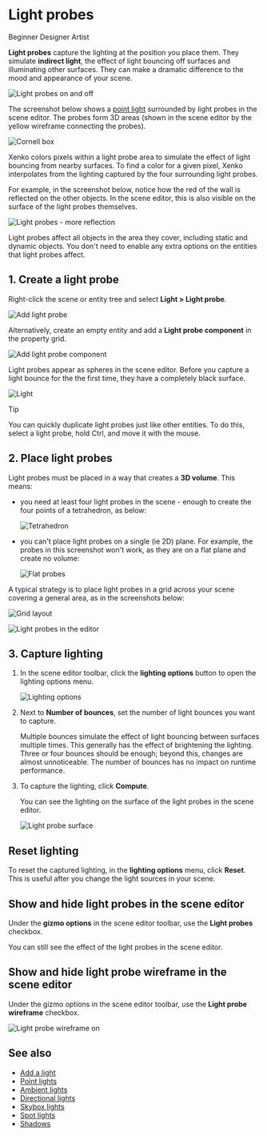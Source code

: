 # Light probes

<span class="label label-doc-level">Beginner</span>
<span class="label label-doc-audience">Designer</span>
<span class="label label-doc-audience">Artist</span>

**Light probes** capture the lighting at the position you place them. They simulate **indirect light**, the effect of light bouncing off surfaces and illuminating other surfaces. They can make a dramatic difference to the mood and appearance of your scene.

![Light probes on and off](media/light-probes-on-and-off.jpg)

The screenshot below shows a [point light](point-lights.md) surrounded by light probes in the scene editor. The probes form 3D areas (shown in the scene editor by the yellow wireframe connecting the probes).

![Cornell box](media/light-probes-cornell.png)

Xenko colors pixels within a light probe area to simulate the effect of light bouncing from nearby surfaces. To find a color for a given pixel, Xenko interpolates from the lighting captured by the four surrounding light probes.

For example, in the screenshot below, notice how the red of the wall is reflected on the other objects. In the scene editor, this is also visible on the surface of the light probes themselves.

![Light probes - more reflection](media/light-probes-illumination.png)

Light probes affect all objects in the area they cover, including static and dynamic objects. You don't need to enable any extra options on the entities that light probes affect.

## 1. Create a light probe

Right-click the scene or entity tree and select **Light > Light probe**.

![Add light probe](media/add-light-probe.png)

Alternatively, create an empty entity and add a **Light probe component** in the property grid.

![Add light probe component](media/add-light-probe-component.png)

Light probes appear as spheres in the scene editor. Before you capture a light bounce for the the first time, they have a completely black surface.

![Light](media/light-probes-black.jpg)

>[!Tip]
>You can quickly duplicate light probes just like other entities. To do this, select a light probe, hold Ctrl, and move it with the mouse.

## 2. Place light probes

Light probes must be placed in a way that creates a **3D volume**. This means:

* you need at least four light probes in the scene - enough to create the four points of a tetrahedron, as below:

    ![Tetrahedron](media/light-probes-tetrahedron.png)

* you can't place light probes on a single (ie 2D) plane. For example, the probes in this screenshot won't work, as they are on a flat plane and create no volume:

    ![Flat probes](media/bad-light-probe-arrangement.png)

A typical strategy is to place light probes in a grid across your scene covering a general area, as in the screenshots below:

![Grid layout](media/light-probes-grid-layout.jpg)

![Light probes in the editor](media/light-probes-in-editor.jpg)

## 3. Capture lighting

1. In the scene editor toolbar, click the **lighting options** button to open the lighting options menu.

    ![Lighting options](media/lighting-options-menu.png)

2. Next to **Number of bounces**, set the number of light bounces you want to capture. 
    
    Multiple bounces simulate the effect of light bouncing between surfaces multiple times. This generally has the effect of brightening the lighting. Three or four bounces should be enough; beyond this, changes are almost unnoticeable. The number of bounces has no impact on runtime performance. 

3. To capture the lighting, click **Compute**.

    You can see the lighting on the surface of the light probes in the scene editor.

    ![Light probe surface](media/light-probes-illumination-on-surface.png)

## Reset lighting

To reset the captured lighting, in the **lighting options** menu, click **Reset**. This is useful after you change the light sources in your scene.

## Show and hide light probes in the scene editor

Under the **gizmo options** in the scene editor toolbar, use the **Light probes** checkbox.

You can still see the effect of the light probes in the scene editor.

## Show and hide light probe wireframe in the scene editor

Under the gizmo options in the scene editor toolbar, use the **Light probe wireframe** checkbox.

![Light probe wireframe on](media/light-probe-wireframe-on.jpg)

## See also

* [Add a light](add-a-light.md)
* [Point lights](point-lights.md)
* [Ambient lights](ambient-lights.md)
* [Directional lights](directional-lights.md)
* [Skybox lights](skybox-lights.md)
* [Spot lights](spot-lights.md)
* [Shadows](shadows.md)